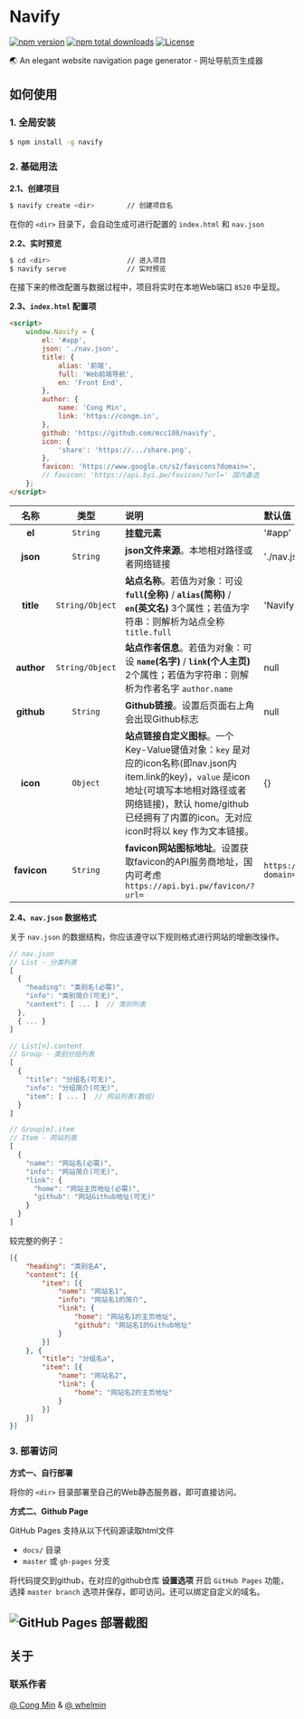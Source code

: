 # Navify

[![npm version](https://img.shields.io/npm/v/navify.svg?style=flat-square)](https://www.npmjs.com/package/navify)
[![npm total downloads](https://img.shields.io/npm/dt/navify.svg?style=flat-square)](https://www.npmjs.com/package/navify)
[![License](https://img.shields.io/github/license/mcc108/navify.svg?style=flat-square)](https://github.com/mcc108/navify/blob/master/LICENSE)

🌏 An elegant website navigation page generator - 网址导航页生成器

## 如何使用

### 1. **全局安装**

```bash
$ npm install -g navify
```

### 2. **基础用法**

**2.1、创建项目**

```bash
$ navify create <dir>        // 创建项目名
```

在你的 `<dir>` 目录下，会自动生成可进行配置的 `index.html` 和 `nav.json`

**2.2、实时预览**

```bash
$ cd <dir>                   // 进入项目
$ navify serve               // 实时预览
```

在接下来的修改配置与数据过程中，项目将实时在本地Web端口 `8520` 中呈现。

**2.3、`index.html` 配置项**

```html
<script>
    window.Navify = {
        el: '#app',
        json: './nav.json',
        title: {
            alias: '前端',
            full: 'Web前端导航',
            en: 'Front End',
        },
        author: {
            name: 'Cong Min',
            link: 'https://congm.in',
        },
        github: 'https://github.com/mcc108/navify',
        icon: {
            'share': 'https://.../share.png',
		},
		favicon: 'https://www.google.cn/s2/favicons?domain=',
		// favicon: 'https://api.byi.pw/favicon/?url=' 国内备选
    };
</script>
```

| 名称 | 类型 | 说明 | 默认值 |
|:---:|:----------:|:---------|:----|
| **el** | `String` | **挂载元素** | '#app' |
| **json** | `String` | **json文件来源**。本地相对路径或者网络链接 | './nav.json' |
| **title** | `String/Object` | **站点名称**。若值为对象：可设 **`full`(全称)** / **`alias`(简称)** / **`en`(英文名)** 3个属性；若值为字符串：则解析为站点全称 `title.full` | 'Navify' |
| **author** | `String/Object` | **站点作者信息**。若值为对象：可设 **`name`(名字)** / **`link`(个人主页)** 2个属性；若值为字符串：则解析为作者名字 `author.name` | null |
| **github** | `String` | **Github链接**。设置后页面右上角会出现Github标志 | null |
| **icon** | `Object` | **站点链接自定义图标**。一个Key-Value键值对象：`key` 是对应的icon名称(即nav.json内item.link的key)，`value` 是icon地址(可填写本地相对路径或者网络链接)，默认 home/github 已经拥有了内置的icon。无对应icon时将以 key 作为文本链接。 | {} |
| **favicon** | `String` | **favicon网站图标地址**。设置获取favicon的API服务商地址，国内可考虑 `https://api.byi.pw/favicon/?url=` | `https://www.google.cn/s2/favicons?domain=` |

**2.4、`nav.json` 数据格式**

关于 `nav.json` 的数据结构，你应该遵守以下规则格式进行网站的增删改操作。

```js
// nav.json
// List - 分类列表
[
  {
    "heading": "类别名(必需)",
    "info": "类别简介(可无)",
    "content": [ ... ]  // 类别列表
  },
  { ... }
]
```

```js
// List[n].content
// Group - 类别分组列表
[
  {
    "title": "分组名(可无)",
    "info": "分组简介(可无)",
    "item": [ ... ]  // 网站列表(数组)
  }
]
```

```js
// Group[m].item
// Item - 网站列表
[
  {
    "name": "网站名(必需)",
    "info": "网站简介(可无)",
    "link": {
      "home": "网站主页地址(必需)",
      "github": "网站Github地址(可无)"
    }
  }
]
```

较完整的例子：

```json
[{
    "heading": "类别名A",
    "content": [{
        "item": [{
            "name": "网站名1",
            "info": "网站名1的简介",
            "link": {
                "home": "网站名1的主页地址",
                "github": "网站名1的Github地址"
            }
        }]
    }, {
        "title": "分组名a",
        "item": [{
            "name": "网站名2",
            "link": {
                "home": "网站名2的主页地址"
            }
        }]
    }]
}]
```

### 3. **部署访问**

**方式一、自行部署**

将你的 `<dir>` 目录部署至自己的Web静态服务器，即可直接访问。

**方式二、Github Page**

GitHub Pages 支持从以下代码源读取html文件

* `docs/` 目录
* `master` 或 `gh-pages` 分支

将代码提交到github，在对应的github仓库 **设置选项** 开启 `GitHub Pages` 功能，选择 `master branch` 选项并保存，即可访问。还可以绑定自定义的域名。

![GitHub Pages 部署截图](https://user-images.githubusercontent.com/13345272/46583007-727aa680-ca82-11e8-8548-ec6defbfb04b.png)
---


## 关于

### 联系作者

[@ Cong Min](https://congm.in) & [@ whelmin](https://whelm.in)
